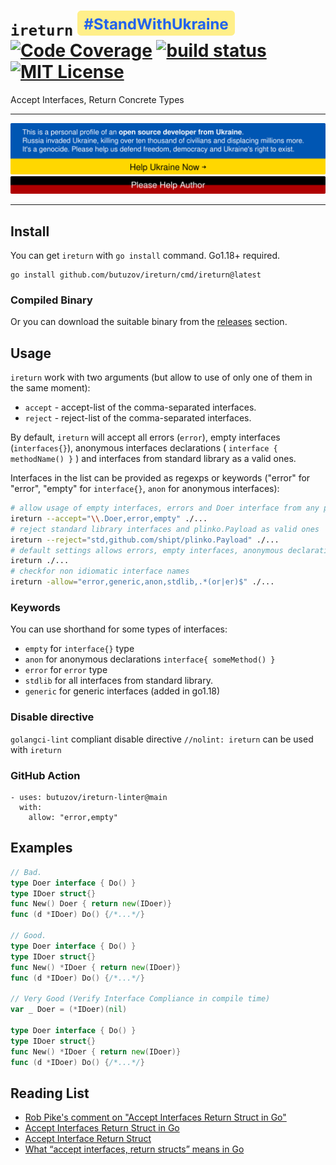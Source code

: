 # `ireturn` [![Stand with Ukraine](https://raw.githubusercontent.com/vshymanskyy/StandWithUkraine/main/badges/StandWithUkraine.svg)](https://u24.gov.ua/) [![Code Coverage](https://coveralls.io/repos/github/butuzov/ireturn/badge.svg?branch=main)](https://coveralls.io/github/butuzov/ireturn?branch=main) [![build status](https://github.com/butuzov/ireturn/actions/workflows/main.yaml/badge.svg?branch=main)]() [![MIT License](http://img.shields.io/badge/license-MIT-blue.svg)](http://www.opensource.org/licenses/MIT)

Accept Interfaces, Return Concrete Types

---

[![United 24](https://raw.githubusercontent.com/vshymanskyy/StandWithUkraine/main/banner-personal-page.svg)](https://u24.gov.ua/)
[![Help Oleg Butuzov](https://raw.githubusercontent.com/butuzov/butuzov/main/personal.svg)](https://github.com/butuzov)

---

## Install

You can get `ireturn` with `go install` command. Go1.18+ required.

```shell
go install github.com/butuzov/ireturn/cmd/ireturn@latest
```

### Compiled Binary

Or you can download the suitable binary from the [releases](https://github.com/butuzov/ireturn/releases) section.

## Usage

`ireturn` work with two arguments (but allow to use of only one of them in the same moment):

* `accept` - accept-list of the comma-separated interfaces.
* `reject` - reject-list of the comma-separated interfaces.

By default, `ireturn` will accept all errors (`error`), empty interfaces (`interfaces{}`), anonymous interfaces declarations ( `interface { methodName() }` ) and interfaces from standard library as a valid ones.

Interfaces in the list can be provided as regexps or keywords ("error" for "error", "empty" for `interface{}`, `anon` for anonymous interfaces):

```bash
# allow usage of empty interfaces, errors and Doer interface from any package.
ireturn --accept="\\.Doer,error,empty" ./...
# reject standard library interfaces and plinko.Payload as valid ones
ireturn --reject="std,github.com/shipt/plinko.Payload" ./...
# default settings allows errors, empty interfaces, anonymous declarations and standard library
ireturn ./...
# checkfor non idiomatic interface names
ireturn -allow="error,generic,anon,stdlib,.*(or|er)$" ./...
```

### Keywords

You can use shorthand for some types of interfaces:

* `empty` for `interface{}` type
* `anon` for anonymous declarations `interface{ someMethod() }`
* `error` for `error` type
* `stdlib` for all interfaces from standard library.
* `generic` for generic interfaces (added in go1.18)

### Disable directive

`golangci-lint` compliant disable directive `//nolint: ireturn` can be used with `ireturn`

### GitHub Action

```
- uses: butuzov/ireturn-linter@main
  with:
    allow: "error,empty"
```

## Examples

```go
// Bad.
type Doer interface { Do() }
type IDoer struct{}
func New() Doer { return new(IDoer)}
func (d *IDoer) Do() {/*...*/}

// Good.
type Doer interface { Do() }
type IDoer struct{}
func New() *IDoer { return new(IDoer)}
func (d *IDoer) Do() {/*...*/}

// Very Good (Verify Interface Compliance in compile time)
var _ Doer = (*IDoer)(nil)

type Doer interface { Do() }
type IDoer struct{}
func New() *IDoer { return new(IDoer)}
func (d *IDoer) Do() {/*...*/}

```

## Reading List
* [Rob Pike's comment on "Accept Interfaces Return Struct in Go"](https://github.com/go-proverbs/go-proverbs.github.io/issues/37)
* [Accept Interfaces Return Struct in Go](https://mycodesmells.com/post/accept-interfaces-return-struct-in-go)
* [Accept Interface Return Struct](https://blog.dlow.me/programming/golang/accept-interface-return-struct/)
* [What “accept interfaces, return structs” means in Go](https://medium.com/@cep21/what-accept-interfaces-return-structs-means-in-go-2fe879e25ee8)
